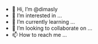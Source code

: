 - 👋 Hi, I’m @dimasly
- 👀 I’m interested in ...
- 🌱 I’m currently learning ...
- 💞️ I’m looking to collaborate on ...
- 📫 How to reach me ...

<!---
dimasly/dimasly is a ✨ special ✨ repository because its `README.md` (this file) appears on your GitHub profile.
You can click the Preview link to take a look at your changes.
--->
